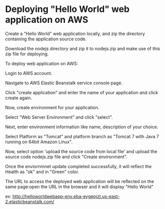 # Deploying "Hello World" web application on AWS

Create a "Hello World" web application locally, and zip the directory containing the application source code.

Download the nodejs directory and zip it to nodejs.zip and make use of this zip file for deploying.

To deploy web application on AWS:

Login to AWS account.

Navigate to AWS Elastic Beanstalk service console page.

Click "create application" and enter the name of your application and click create again.

Now, create environment for your application.

Select "Web Server Environment" and click "select".

Next, enter environment information like name, description of your choice.

Select Platform as "Tomcat" and platform branch as "Tomcat 7 with Java 7 running on 64bit Amazon Linux".

Now, select option 'upload the source code from local file' and upload the source code nodejs.zip file and click "Create environment".

Once the enviornmnet update completed successfully, it will reflect the Health as "ok" and in "Green" color.

The URL to access the deployed web application will be reflected on the same page:open the URL in the browser and it will display "Hello World"

ex: http://helloworldwebapp-env.eba-eygepjzt.us-east-2.elasticbeanstalk.com/
